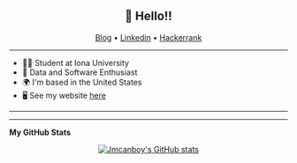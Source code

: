 <h2 align="center">👋 Hello!!</h2>
<p align="center">
  <a href="https://medium.com/@tparboosingh84](https://medium.com/@tparboosingh84">Blog</a> •
  <a href="https://linkedin.com/in/tevindonte">Linkedin</a> •
  <a href="https://www.hackerrank.com/tparboosingh84">Hackerrank</a>
</p>

----------

* 👨‍🎓 Student at Iona University
* 🦟 Data and Software Enthusiast
* 🌍  I'm based in the United States
* 🖥️  See my website [here](https://jmcanboy.com/)
----------


----------
<b>My GitHub Stats</b>
<p align="center">
<a href="https://github.com/tevindonte"><img src="https://github-readme-stats.vercel.app/api?username=tevindonte1&show_icons=true&hide=&count_private=true&title_color=22c55e&text_color=ffffff&icon_color=10b981&bg_color=1c1917&hide_border=true&show_icons=true" alt="Jmcanboy's GitHub stats" /></a>
</p>
